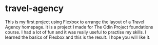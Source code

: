 # travel-agency

This is my first project using Flexbox to arrange the layout of a Travel Agency homepage.
It is a project I made for The Odin Project foundations course.
I had a lot of fun and it was really useful to practise my skills. I learned the basics of
Flexbox and this is the result. I hope you will like it.